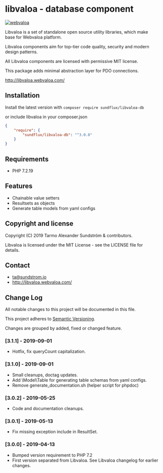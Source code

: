 libvaloa - database component
========

[![webvaloa](https://github.com/sundflux/libvaloa/blob/master/.vendor.png)](https://github.com/sundflux/libvaloa/blob/master/.vendor.png)

Libvaloa is a set of standalone open source utility libraries, which make base for Webvaloa platform. 

Libvaloa components aim for top-tier code quality, security and modern design patterns. 

All Libvaloa components are licensed with permissive MIT license.

This package adds minimal abstraction layer for PDO connections.

http://libvaloa.webvaloa.com/

## Installation

Install the latest version with `composer require sundflux/libvaloa-db`

or include libvaloa in your composer.json

```json
{
    "require": {
        "sundflux/libvaloa-db": "^3.0.0"
    }
}
```

## Requirements

- PHP 7.2.19

## Features

- Chainable value setters
- Resultsets as objects
- Generate table models from yaml configs

## Copyright and license

Copyright (C) 2019 Tarmo Alexander Sundström & contributors.

Libvaloa is licensed under the MIT License - see the LICENSE file for details.

## Contact

- ta@sundstrom.io
- http://libvaloa.webvaloa.com/

## Change Log
All notable changes to this project will be documented in this file.

This project adheres to [Semantic Versioning](http://semver.org/).

Changes are grouped by added, fixed or changed feature.

### [3.1.1] - 2019-09-01
- Hotfix, fix queryCount capitalization.

### [3.1.0] - 2019-09-01
- Small cleanups, doctag updates.
- Add \Model\Table for generating table schemas from yaml configs.
- Remove generate_documentation.sh (helper script for phpdoc)

### [3.0.2] - 2019-05-25
- Code and documentation cleanups.

### [3.0.1] - 2019-05-13
- Fix missing exception include in ResultSet.

### [3.0.0] - 2019-04-13
- Bumped version requirement to PHP 7.2
- First version separated from Libvaloa. See Libvaloa changelog for earlier changes.
